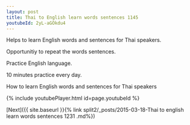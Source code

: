 ```yaml
---
layout: post
title: Thai to English learn words sentences 1145 
youtubeId: 2yL-aGOkdu4
---
```

 
 
Helps to learn English words and sentences for Thai speakers.

Opportunitiy to repeat the words sentences. 

Practice English language. 
 
10 minutes practice every day. 
 
How to learn English words and sentences for Thai speakers 
 
{% include youtubePlayer.html id=page.youtubeId %}
 
 
[Next]({{ site.baseurl }}{% link  split2/_posts/2015-03-18-Thai to english learn words sentences 1231 .md%})
 
